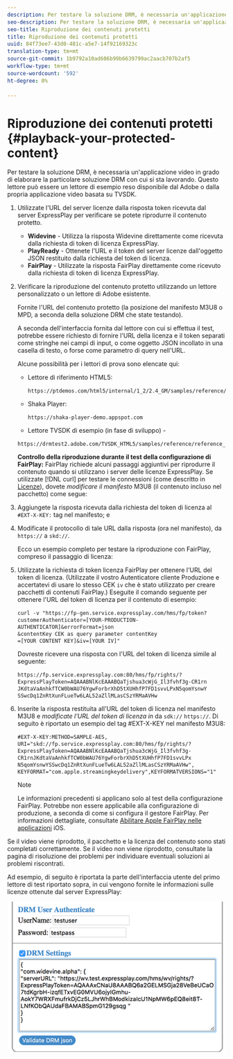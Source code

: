 ```yaml
---
description: Per testare la soluzione DRM, è necessaria un'applicazione video in grado di elaborare la particolare soluzione DRM con cui si sta lavorando. Questo lettore può essere un lettore di esempio reso disponibile dal  Adobe o dalla propria applicazione video basata su TVSDK.
seo-description: Per testare la soluzione DRM, è necessaria un'applicazione video in grado di elaborare la particolare soluzione DRM con cui si sta lavorando. Questo lettore può essere un lettore di esempio reso disponibile dal  Adobe o dalla propria applicazione video basata su TVSDK.
seo-title: Riproduzione dei contenuti protetti
title: Riproduzione dei contenuti protetti
uuid: 84f73ee7-43d0-481c-a5e7-14f92169323c
translation-type: tm+mt
source-git-commit: 1b9792a10ad606b99b6639799ac2aacb707b2af5
workflow-type: tm+mt
source-wordcount: '592'
ht-degree: 0%

---
```



# Riproduzione dei contenuti protetti {#playback-your-protected-content}

Per testare la soluzione DRM, è necessaria un&#39;applicazione video in grado di elaborare la particolare soluzione DRM con cui si sta lavorando. Questo lettore può essere un lettore di esempio reso disponibile dal  Adobe o dalla propria applicazione video basata su TVSDK.

1. Utilizzate l&#39;URL del server licenze dalla risposta token ricevuta dal server ExpressPlay per verificare se potete riprodurre il contenuto protetto.

   * **Widevine** - Utilizza la risposta Widevine direttamente come ricevuta dalla richiesta di token di licenza ExpressPlay.
   * **PlayReady** - Ottenete l&#39;URL e il token del server licenze dall&#39;oggetto JSON restituito dalla richiesta del token di licenza.
   * **FairPlay** - Utilizzate la risposta FairPlay direttamente come ricevuto dalla richiesta di token di licenza ExpressPlay.

1. Verificare la riproduzione del contenuto protetto utilizzando un lettore personalizzato o un lettore di Adobe  esistente.

   Fornite l&#39;URL del contenuto protetto (la posizione del manifesto M3U8 o MPD, a seconda della soluzione DRM che state testando).

   A seconda dell&#39;interfaccia fornita dal lettore con cui si effettua il test, potrebbe essere richiesto di fornire l&#39;URL della licenza e il token separati come stringhe nei campi di input, o come oggetto JSON incollato in una casella di testo, o forse come parametro di query nell&#39;URL.

   Alcune possibilità per i lettori di prova sono elencate qui:

   * Lettore di riferimento HTML5:

      ```
      https://ptdemos.com/html5/internal/1_2/2.4_GM/samples/reference/reference_player.html
      ```

   * Shaka Player:

      ```
      https://shaka-player-demo.appspot.com
      ```

   * Lettore TVSDK di esempio (in fase di sviluppo) -

   ```
   https://drmtest2.adobe.com/TVSDK_HTML5/samples/reference/reference_player.html
   ```

   **Controllo della riproduzione durante il test della configurazione di FairPlay:** FairPlay richiede alcuni passaggi aggiuntivi per riprodurre il contenuto quando si utilizzano i server delle licenze ExpressPlay. Se utilizzate [!DNL curl] per testare le connessioni (come descritto in [Licenze](../../multi-drm-workflows/quick-start/handle-the-licensing.md)), dovete *modificare il manifesto* M3U8 (il contenuto incluso nel pacchetto) come segue:

1. Aggiungete la risposta ricevuta dalla richiesta del token di licenza al `#EXT-X-KEY:` tag nel manifesto; e
1. Modificate il protocollo di tale URL dalla risposta (ora nel manifesto), da `https://` a `skd://`.

   Ecco un esempio completo per testare la riproduzione con FairPlay, compreso il passaggio di licenza:

1. Utilizzate la richiesta di token licenza FairPlay per ottenere l&#39;URL del token di licenza. (Utilizzate il vostro Autenticatore cliente Produzione e accertatevi di usare lo stesso CEK `iv` che è stato utilizzato per creare pacchetti di contenuti FairPlay.) Eseguite il comando seguente per ottenere l&#39;URL del token di licenza per il contenuto di esempio:

   ```
   curl -v "https://fp-gen.service.expressplay.com/hms/fp/token? 
   customerAuthenticator=[YOUR-PRODUCTION-AUTHENTICATOR]&errorFormat=json 
   &contentKey CEK as query parameter contentKey 
   =[YOUR CONTENT KEY]&iv=[YOUR IV]"
   ```

   Dovreste ricevere una risposta con l&#39;URL del token di licenza simile al seguente:

   ```
   https://fp.service.expressplay.com:80/hms/fp/rights/? 
   ExpressPlayToken=AQAAABNlKcEAAABQaTjshua3cWjG_Il3fvhf3g-CR1rn 
   JKdtaVaAnhkfTCW0bWAU76YgwForbrXhD5tXUHhfP7FD1svvLPxN5qomYsnwY 
   SSwcDq1ZnRtXunFLueTw6LAL52aZllMLasCSzYRMaAVHw 
   ```

1. Inserite la risposta restituita all&#39;URL del token di licenza nel manifesto M3U8 e *modificate l&#39;URL del token di licenza in* da `sdk://` `https://`. Di seguito è riportato un esempio del tag #EXT-X-KEY nel manifesto M3U8:

   ```
   #EXT-X-KEY:METHOD=SAMPLE-AES, 
   URI="skd://fp.service.expressplay.com:80/hms/fp/rights/? 
   ExpressPlayToken=AQAAABNlKcEAAABQaTjshua3cWjG_Il3fvhf3g- 
   CR1rnJKdtaVaAnhkfTCW0bWAU76YgwForbrXhD5tXUHhfP7FD1svvLPx 
   N5qomYsnwYSSwcDq1ZnRtXunFLueTw6LAL52aZllMLasCSzYRMaAVHw", 
   KEYFORMAT="com.apple.streamingkeydelivery",KEYFORMATVERSIONS="1"
   ```

   >[!NOTE]
   >
   >Le informazioni precedenti si applicano solo al test della configurazione FairPlay. Potrebbe non essere applicabile alla configurazione di produzione, a seconda di come si configura il gestore FairPlay. Per informazioni dettagliate, consultate [Abilitare Apple FairPlay nelle applicazioni](../../../programming/tvsdk-3x-ios-prog/ios-3x-drm-content-security/ios-3x-apple-fairplay-tvsdk.md) iOS.

Se il video viene riprodotto, il pacchetto e la licenza del contenuto sono stati completati correttamente. Se il video non viene riprodotto, consultate la pagina di risoluzione dei problemi per individuare eventuali soluzioni ai problemi riscontrati.

<!--<a id="example_603D92A1F3924467B5D66EC862B8F59C"></a>-->

Ad esempio, di seguito è riportata la parte dell&#39;interfaccia utente del primo lettore di test riportato sopra, in cui vengono fornite le informazioni sulle licenze ottenute dal server ExpressPlay:

<!--<a id="fig_zjy_q2c_rw"></a>-->

![](assets/sample-player-drm-settings-web.png)
